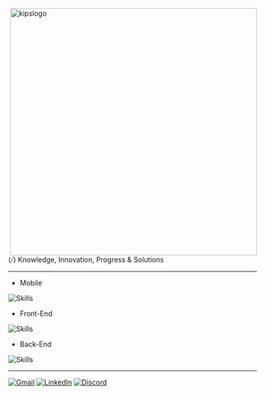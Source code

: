 
<img src="https://github.com/kipstech/.github/assets/104142117/0ff5f482-2226-4058-8d87-f4fd5777ee95" alt="kipslogo" min-width="400px" max-width="400px" width="500px" align="right">

<p align="left"> 
  ⟨⧸⟩ Knowledge, Innovation, Progress & Solutions
</p>

---

- Mobile
  
![Skills](https://skillicons.dev/icons?i=dart,flutter,swift,kotlin,react)

- Front-End
  
![Skills](https://skillicons.dev/icons?i=js,ts,react,next,angular)

- Back-End
  
![Skills](https://skillicons.dev/icons?i=python,cs,dotnet,nodejs,nest)

---

[![Gmail](https://img.shields.io/badge/-GitHub-%23333?style=for-the-badge&logo=github&logoColor=8257E5)](https://github.com/kipstech)
[![LinkedIn](https://img.shields.io/badge/-LinkedIn-%23333?style=for-the-badge&logo=linkedin&logoColor=8257E5)](https://www.linkedin.com/company/kipstech)
[![Discord](https://img.shields.io/badge/Instagram-%23333?style=for-the-badge&logo=instagram&logoColor=8257E5)](https://instagram.com/kips.tech)
